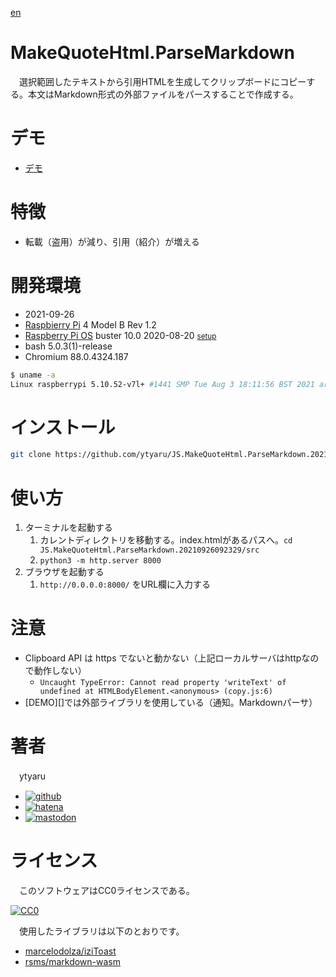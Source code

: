 [en](./README.md)

# MakeQuoteHtml.ParseMarkdown

　選択範囲したテキストから引用HTMLを生成してクリップボードにコピーする。本文はMarkdown形式の外部ファイルをパースすることで作成する。

# デモ

* [デモ](https://ytyaru.github.io/JS.MakeQuoteHtml.ParseMarkdown.20210926092329/)

# 特徴

* 転載（盗用）が減り、引用（紹介）が増える

# 開発環境

* <time datetime="2021-09-26T09:23:24+0900">2021-09-26</time>
* [Raspbierry Pi](https://ja.wikipedia.org/wiki/Raspberry_Pi) 4 Model B Rev 1.2
* [Raspberry Pi OS](https://ja.wikipedia.org/wiki/Raspbian) buster 10.0 2020-08-20 <small>[setup](http://ytyaru.hatenablog.com/entry/2020/10/06/111111)</small>
* bash 5.0.3(1)-release
* Chromium 88.0.4324.187

```sh
$ uname -a
Linux raspberrypi 5.10.52-v7l+ #1441 SMP Tue Aug 3 18:11:56 BST 2021 armv7l GNU/Linux
```

# インストール

```sh
git clone https://github.com/ytyaru/JS.MakeQuoteHtml.ParseMarkdown.20210926092329
```

# 使い方

1. ターミナルを起動する
    1. カレントディレクトリを移動する。index.htmlがあるパスへ。`cd JS.MakeQuoteHtml.ParseMarkdown.20210926092329/src`
    2. `python3 -m http.server 8000`
2. ブラウザを起動する
    1. `http://0.0.0.0:8000/` をURL欄に入力する

# 注意

* Clipboard API は https でないと動かない（上記ローカルサーバはhttpなので動作しない）
    * `Uncaught TypeError: Cannot read property 'writeText' of undefined at HTMLBodyElement.<anonymous> (copy.js:6)`
* [DEMO][]では外部ライブラリを使用している（通知。Markdownパーサ）

# 著者

　ytyaru

* [![github](http://www.google.com/s2/favicons?domain=github.com)](https://github.com/ytyaru "github")
* [![hatena](http://www.google.com/s2/favicons?domain=www.hatena.ne.jp)](http://ytyaru.hatenablog.com/ytyaru "hatena")
* [![mastodon](http://www.google.com/s2/favicons?domain=mstdn.jp)](https://mstdn.jp/web/accounts/233143 "mastdon")

# ライセンス

　このソフトウェアはCC0ライセンスである。

[![CC0](http://i.creativecommons.org/p/zero/1.0/88x31.png "CC0")](http://creativecommons.org/publicdomain/zero/1.0/deed.ja)

　使用したライブラリは以下のとおりです。

* [marcelodolza/iziToast](https://github.com/marcelodolza/iziToast)
* [rsms/markdown-wasm](https://github.com/rsms/markdown-wasm)

